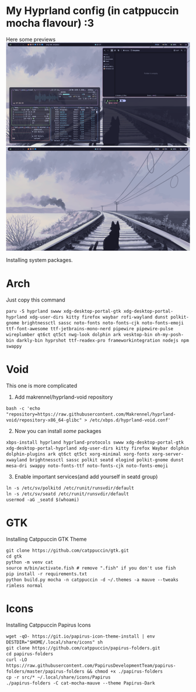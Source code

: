 # My Hyprland config (in catppuccin mocha flavour) :3

Here some previews
![Screenshot](assets/image0.png)
![Screenshot](assets/image1.png)

Installing system packages.

# Arch
Just copy this command
```
paru -S hyprland swww xdg-desktop-portal-gtk xdg-desktop-portal-hyprland xdg-user-dirs kitty firefox waybar rofi-wayland dunst polkit-gnome brightnessctl sassc noto-fonts noto-fonts-cjk noto-fonts-emoji ttf-font-awesome ttf-jetbrains-mono-nerd pipewire pipewire-pulse wireplumber qt6ct qt5ct nwg-look dolphin ark vesktop-bin oh-my-posh-bin darkly-bin hyprshot ttf-readex-pro frameworkintegration nodejs npm swappy
```

# Void
This one is more complicated
1. Add makrennel/hyprland-void repository
```
bash -c 'echo "repository=https://raw.githubusercontent.com/Makrennel/hyprland-void/repository-x86_64-glibc" > /etc/xbps.d/hyprland-void.conf'
```
2. Now you can install *some* packages
```
xbps-install hyprland hyprland-protocols swww xdg-desktop-portal-gtk xdg-desktop-portal-hyprland xdg-user-dirs kitty firefox Waybar dolphin dolphin-plugins ark qt6ct qt5ct xorg-minimal xorg-fonts xorg-server-xwayland brightnessctl sassc polkit seatd elogind polkit-gnome dunst mesa-dri swappy noto-fonts-ttf noto-fonts-cjk noto-fonts-emoji
```

3. Enable important services(and add yourself in seatd group)
```
ln -s /etc/sv/polkitd /etc/runit/runsvdir/default
ln -s /etc/sv/seatd /etc/runit/runsvdir/default
usermod -aG _seatd $(whoami)
```

# GTK
Installing Catppuccin GTK Theme
```
git clone https://github.com/catppuccin/gtk.git
cd gtk
python -m venv cat
source m/bin/activate.fish # remove ".fish" if you don't use fish
pip install -r requirements.txt
python build.py mocha -n catppuccin -d ~/.themes -a mauve --tweaks rimless normal
```
# Icons
Installing Catppuccin Papirus Icons 
```
wget -qO- https://git.io/papirus-icon-theme-install | env DESTDIR="$HOME/.local/share/icons" sh
git clone https://github.com/catppuccin/papirus-folders.git 
cd papirus-folders
curl -LO https://raw.githubusercontent.com/PapirusDevelopmentTeam/papirus-folders/master/papirus-folders && chmod +x ./papirus-folders
cp -r src/* ~/.local/share/icons/Papirus
./papirus-folders -C cat-mocha-mauve --theme Papirus-Dark
```
